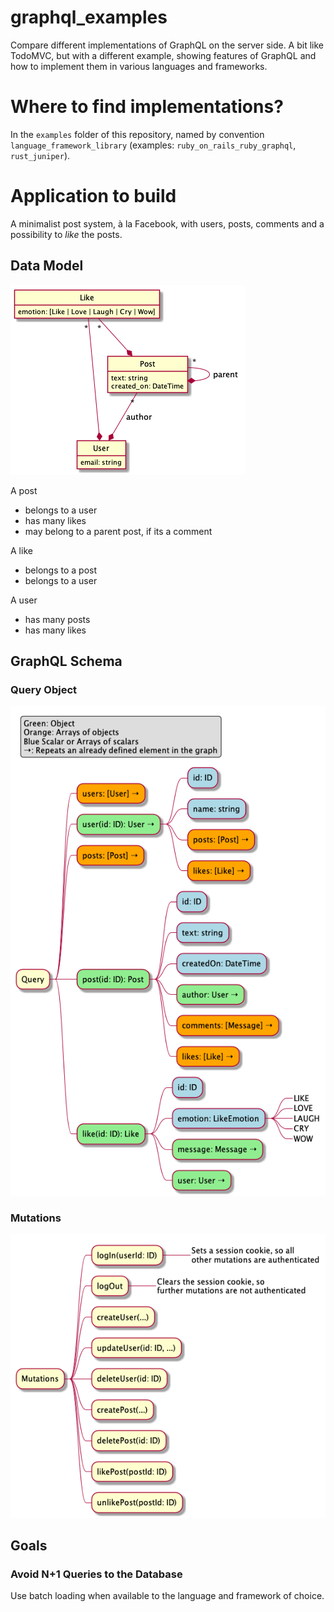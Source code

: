 # graphql_examples

Compare different implementations of GraphQL on the server side. A bit like TodoMVC, but
with a different example, showing features of GraphQL and how to implement them in various
languages and frameworks.

# Where to find implementations?

In the `examples` folder of this repository, named by convention `language_framework_library`
(examples: `ruby_on_rails_ruby_graphql`, `rust_juniper`).

# Application to build

A minimalist post system, à la Facebook, with users, posts, comments and a possibility
to *like* the posts.

## Data Model

![Data model](out/model/Models.png)

A post
- belongs to a user
- has many likes
- may belong to a parent post, if its a comment

A like
- belongs to a post
- belongs to a user

A user
- has many posts
- has many likes

## GraphQL Schema

### Query Object

![GraphQL Query Object](out/schema_query/schema_query-1.png)

### Mutations

![GraphQL Mutations Object](out/schema_mutations/schema_mutations-1.png)

## Goals

### Avoid N+1 Queries to the Database

Use batch loading when available to the language and framework of choice.
